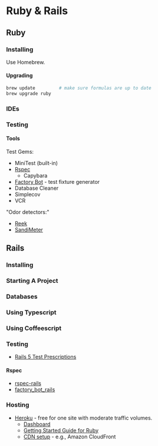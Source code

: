 # Ruby & Rails

## Ruby

### Installing

Use Homebrew.

#### Upgrading

```sh
brew update         # make sure formulas are up to date
brew upgrade ruby
```

### IDEs

### Testing

#### Tools

Test Gems:
* MiniTest (built-in)
* [Rspec](http://rspec.info)
  - Capybara
* [Factory Bot](https://github.com/thoughtbot/factory_bot) - test fixture generator
* Database Cleaner
* Simplecov
* VCR

"Odor detectors:"

* [Reek](https://github.com/troessner/reek)
* [SandiMeter](https://github.com/makaroni4/sandi_meter)

## Rails

### Installing

### Starting A Project

### Databases

### Using Typescript

### Using Coffeescript

### Testing

* [Rails 5 Test Prescriptions](https://pragprog.com/book/nrtest3/rails-5-test-prescriptions)

#### Rspec

* [rspec-rails](https://github.com/rspec/rspec-rails)
* [factory_bot_rails](https://github.com/thoughtbot/factory_bot_rails)

### Hosting

* [Heroku](https://heroku.com) - free for one site with moderate traffic volumes.
  - [Dashboard](https://dashboard.heroku.com/apps)
  - [Getting Started Guide for Ruby](https://devcenter.heroku.com/articles/getting-started-with-ruby)
  - [CDN setup](https://devcenter.heroku.com/articles/using-amazon-cloudfront-cdn) - e.g., Amazon CloudFront
